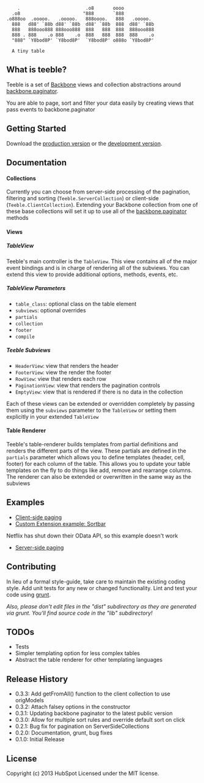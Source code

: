         .                        .o8       oooo
      .o8                       "888       `888
    .o888oo  .ooooo.   .ooooo.   888oooo.   888   .ooooo.
      888   d88' `88b d88' `88b  d88' `88b  888  d88' `88b
      888   888ooo888 888ooo888  888   888  888  888ooo888
      888 . 888    .o 888    .o  888   888  888  888    .o
      "888" `Y8bod8P' `Y8bod8P'  `Y8bod8P' o888o `Y8bod8P'

      A tiny table

## What is teeble?
Teeble is a set of [Backbone](http://backbonejs.org/) views and collection abstractions around [backbone.paginator](https://github.com/addyosmani/backbone.paginator).

You are able to page, sort and filter your data easily by creating views that pass events to backbone.paginator

## Getting Started

Download the [production version][min] or the [development version][max].

[min]: https://raw.github.com/hubspot/teeble/master/dist/teeble.min.js
[max]: https://raw.github.com/hubspot/teeble/master/dist/teeble.js

## Documentation

#### Collections
Currently you can choose from server-side processing of the pagination, filtering and sorting (`Teeble.ServerCollection`) or client-side (`Teeble.ClientCollection`). Extending your Backbone collection from one of these base collections will set it up to use all of the [backbone.paginator](https://github.com/addyosmani/backbone.paginator) methods

#### Views

##### TableView
Teeble's main controller is the `TableView`. This view contains all of the major event bindings and is in charge of rendering all of the subviews. You can extend this view to provide additional options, methods, events, etc.

##### TableView Parameters
* `table_class`: optional class on the table element
* `subviews`: optional overrides
* `partials`
* `collection`
* `footer`
* `compile`

##### Teeble Subviews
* `HeaderView`: view that renders the header
* `FooterView`: view the render the footer
* `RowView`: view that renders each row
* `PaginationView`: view that renders the pagination controls
* `EmptyView`: view that is rendered if there is no data in the collection

Each of these views can be extended or overridden completely by passing them using the `subviews` parameter to the `TableView` or setting them explicitly in your extended `TableView`

#### Table Renderer
Teeble's table-renderer builds templates from partial definitions and renders the different parts of the view. These partials are defined in the `partials` parameter which allows you to define templates (header, cell, footer) for each column of the table. This allows you to update your table templates on the fly to do things like add, remove and rearrange columns. The renderer can also be extended or overwritten in the same way as the subviews

## Examples
* [Client-side paging](http://github.hubspot.com/teeble/examples/netflix-client-paging/index.html)
* [Custom Extension example: Sortbar](http://github.hubspot.com/teeble/examples/sortbar/index.html)

Netflix has shut down their OData API, so this example doesn't work
* [Server-side paging](http://github.hubspot.com/teeble/examples/netflix-request-paging/index.html)

## Contributing
In lieu of a formal style-guide, take care to maintain the existing coding style. Add unit tests for any new or changed functionality. Lint and test your code using [grunt](http://gruntjs.com/).

_Also, please don't edit files in the "dist" subdirectory as they are generated via grunt. You'll find source code in the "lib" subdirectory!_

## TODOs
* Tests
* Simpler templating option for less complex tables
* Abstract the table renderer for other templating languages

## Release History
* 0.3.3: Add getFromAll() function to the client collection to use origModels
* 0.3.2: Attach falsey options in the constructor
* 0.3.1: Updating backbone paginator to the latest public version
* 0.3.0: Allow for multiple sort rules and override default sort on click
* 0.2.1: Bug fix for pagination on ServerSideCollections
* 0.2.0: Documentation, grunt, bug fixes
* 0.1.0: Initial Release

## License
Copyright (c) 2013 HubSpot
Licensed under the MIT license.
